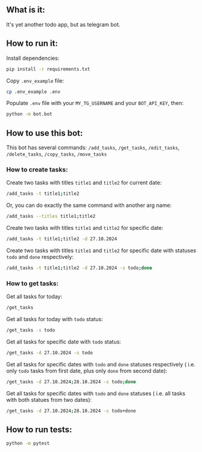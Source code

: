 ## What is it:

It's yet another todo app, but as telegram bot.

## How to run it:

Install dependencies:

```sh
pip install -r requirements.txt
```

Copy `.env_example` file:

```sh
cp .env_example .env
```

Populate `.env` file with your `MY_TG_USERNAME` and your `BOT_API_KEY`, then:

```sh
python -m bot.bot
```

## How to use this bot:

This bot has several commands: `/add_tasks`, `/get_tasks`, `/edit_tasks`, `/delete_tasks`,
`/copy_tasks`, `/move_tasks`

### How to create tasks:

Create two tasks with titles `title1` and `title2` for current date:

```sh
/add_tasks -t title1;title2
```
Or, you can do exactly the same command with another arg name:

```sh
/add_tasks --titles title1;title2
```

Create two tasks with titles `title1` and `title2` for specific date:

```sh
/add_tasks -t title1;title2 -d 27.10.2024
```

Create two tasks with titles `title1` and `title2` for specific date
with statuses `todo` and `done` respectively:

```sh
/add_tasks -t title1;title2 -d 27.10.2024 -s todo;done
```

### How to get tasks:

Get all tasks for today:

```sh
/get_tasks
```

Get all tasks for today with `todo` status:

```sh
/get_tasks -s todo
```

Get all tasks for specific date with `todo` status:

```sh
/get_tasks -d 27.10.2024 -s todo
```

Get all tasks for specific dates with `todo` and `done` statuses respectively (
i.e. only `todo` tasks from first date, plus only `done` from second date):

```sh
/get_tasks -d 27.10.2024;28.10.2024 -s todo;done
```

Get all tasks for specific dates with `todo` and `done` statuses (
i.e. all tasks with both statues from two dates):

```sh
/get_tasks -d 27.10.2024;28.10.2024 -s todo+done
```

## How to run tests:

```sh
python -m pytest
```

